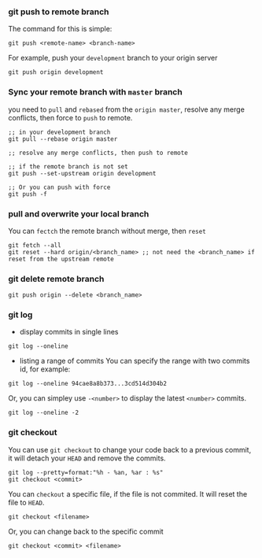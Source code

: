 ### git push to remote branch
The command for this is simple: 
```
git push <remote-name> <branch-name>
``` 
For example, push your `development` branch to your origin server
```
git push origin development
```
### Sync your remote branch with `master` branch
you need to `pull` and `rebased` from the `origin master`, resolve any merge conflicts, then force to `push` to remote.
```
;; in your development branch
git pull --rebase origin master

;; resolve any merge conflicts, then push to remote

;; if the remote branch is not set
git push --set-upstream origin development

;; Or you can push with force
git push -f
```

### pull and overwrite your local branch
You can `fectch` the remote branch without merge, then `reset` 

```
git fetch --all
git reset --hard origin/<branch_name> ;; not need the <branch_name> if reset from the upstream remote
```

### git delete remote branch
```
git push origin --delete <branch_name>
```

### git log
- display commits in single lines
```
git log --oneline 
```
- listing a range of commits 
You can specify the range with two commits id, for example:
```
git log --oneline 94cae8a8b373...3cd514d304b2
```
Or, you can simpley use `-<number>` to display the latest `<number>` commits.
```
git log --oneline -2
```

### git checkout
You can use `git checkout` to change your code back to a previous commit, it will detach your `HEAD` and remove the commits.
```
git log --pretty=format:"%h - %an, %ar : %s"
git checkout <commit>
```
You can `checkout` a specific file, if the file is not commited. It will reset the file to `HEAD`.
```
git checkout <filename>
```
Or, you can change back to the specific commit
```
git checkout <commit> <filename>
```
